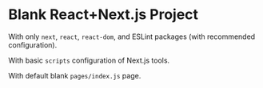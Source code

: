 # Blank React+Next.js Project

With only `next`, `react`, `react-dom`, and ESLint packages (with recommended configuration).

With basic `scripts` configuration of Next.js tools.

With default blank `pages/index.js` page.
